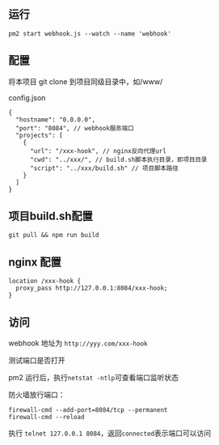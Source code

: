## 运行
```
pm2 start webhook.js --watch --name 'webhook'
```
## 配置

将本项目 git clone 到项目同级目录中，如/www/

config.json
```
{
  "hostname": "0.0.0.0",
  "port": "8084", // webhook服务端口
  "projects": [
    {
      "url": "/xxx-hook", // nginx反向代理url
      "cwd": "../xxx/", // build.sh脚本执行目录，即项目目录
      "script": "../xxx/build.sh" // 项目脚本路径
    }
  ]
}
```

## 项目build.sh配置

```
git pull && npm run build
```

## nginx 配置
```
location /xxx-hook {
  proxy_pass http://127.0.0.1:8084/xxx-hook;
}
```

## 访问

webhook 地址为 `http://yyy.com/xxx-hook`

测试端口是否打开  

pm2 运行后，执行`netstat -ntlp`可查看端口监听状态  

防火墙放行端口：
```
firewall-cmd --add-port=8084/tcp --permanent
firewall-cmd --reload
```

执行 `telnet 127.0.0.1 8084`，返回`connected`表示端口可以访问

